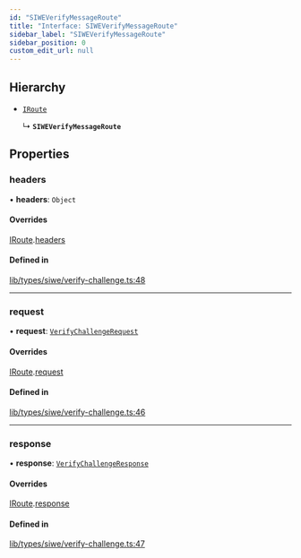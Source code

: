 ```yaml
---
id: "SIWEVerifyMessageRoute"
title: "Interface: SIWEVerifyMessageRoute"
sidebar_label: "SIWEVerifyMessageRoute"
sidebar_position: 0
custom_edit_url: null
---
```


## Hierarchy

- [`IRoute`](IRoute.md)

  ↳ **`SIWEVerifyMessageRoute`**

## Properties

### headers

• **headers**: `Object`

#### Overrides

[IRoute](IRoute.md).[headers](IRoute.md#headers)

#### Defined in

[lib/types/siwe/verify-challenge.ts:48](https://github.com/JustaName-id/JustaName-sdk/blob/45e45ce/packages/@justaname.id/sdk/src/lib/types/siwe/verify-challenge.ts#L48)

___

### request

• **request**: [`VerifyChallengeRequest`](VerifyChallengeRequest.md)

#### Overrides

[IRoute](IRoute.md).[request](IRoute.md#request)

#### Defined in

[lib/types/siwe/verify-challenge.ts:46](https://github.com/JustaName-id/JustaName-sdk/blob/45e45ce/packages/@justaname.id/sdk/src/lib/types/siwe/verify-challenge.ts#L46)

___

### response

• **response**: [`VerifyChallengeResponse`](VerifyChallengeResponse.md)

#### Overrides

[IRoute](IRoute.md).[response](IRoute.md#response)

#### Defined in

[lib/types/siwe/verify-challenge.ts:47](https://github.com/JustaName-id/JustaName-sdk/blob/45e45ce/packages/@justaname.id/sdk/src/lib/types/siwe/verify-challenge.ts#L47)
